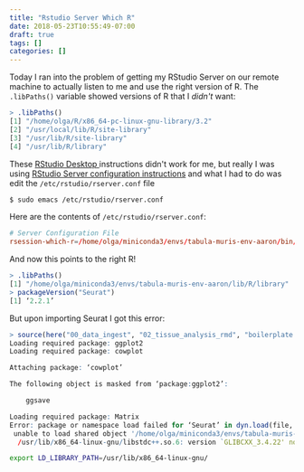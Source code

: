 ```yaml
---
title: "Rstudio Server Which R"
date: 2018-05-23T10:55:49-07:00
draft: true
tags: []
categories: []
---
```


Today I ran into the problem of getting my RStudio Server on our remote machine to actually listen to me and use the right version of R. The `.libPaths()` variable showed versions of R that I *didn't* want:

```R
> .libPaths()
[1] "/home/olga/R/x86_64-pc-linux-gnu-library/3.2"
[2] "/usr/local/lib/R/site-library"               
[3] "/usr/lib/R/site-library"                     
[4] "/usr/lib/R/library"                          
```

These [RStudio Desktop ](https://support.rstudio.com/hc/en-us/articles/200486138-Changing-R-versions-for-RStudio-desktop) instructions didn't work for me, but really I was using [RStudio Server configuration instructions](https://support.rstudio.com/hc/en-us/articles/200552316-Configuring-the-Server) and what I had to do was edit the `/etc/rstudio/rserver.conf` file

```bash
$ sudo emacs /etc/rstudio/rserver.conf
```

Here are the contents of `/etc/rstudio/rserver.conf`:


```conf
# Server Configuration File                                                                                                                                            
rsession-which-r=/home/olga/miniconda3/envs/tabula-muris-env-aaron/bin/R
```

And now this points to the right R!

```R
> .libPaths()
[1] "/home/olga/miniconda3/envs/tabula-muris-env-aaron/lib/R/library"
> packageVersion("Seurat")
[1] ‘2.2.1’
```

But upon importing Seurat I got this error:

```R
> source(here("00_data_ingest", "02_tissue_analysis_rmd", "boilerplate.R"))
Loading required package: ggplot2
Loading required package: cowplot

Attaching package: ‘cowplot’

The following object is masked from ‘package:ggplot2’:

    ggsave

Loading required package: Matrix
Error: package or namespace load failed for ‘Seurat’ in dyn.load(file, DLLpath = DLLpath, ...):
 unable to load shared object '/home/olga/miniconda3/envs/tabula-muris-env-aaron/lib/R/library/ranger/libs/ranger.so':
  /usr/lib/x86_64-linux-gnu/libstdc++.so.6: version `GLIBCXX_3.4.22' not found (required by /home/olga/miniconda3/envs/tabula-muris-env-aaron/lib/R/library/ranger/libs/ranger.so)
```




```bash
export LD_LIBRARY_PATH=/usr/lib/x86_64-linux-gnu/
```